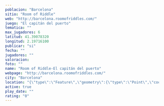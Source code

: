```yaml
---
poblacion: "Barcelona"
sitio: "Room of Riddle"
web: "http://barcelona.roomofriddles.com/"
juego: "El capitán del puerto"
tematica: ""
max_jugadores: 6
latitud: 41.39078320
longitud: 2.19716100
publicar: "si"
fecha: ""
jugadores: ""
valoracion: 
foto: ""
name: "Room of Riddle-El capitán del puerto"
webpage: "http://barcelona.roomofriddles.com/"
city: "Barcelona"
location: "{\"type\":\"Feature\",\"geometry\":{\"type\":\"Point\",\"coordinates\":[2.197161,41.3907832]}}"
active: true
play_date: ""
rating: "0"
---
```


